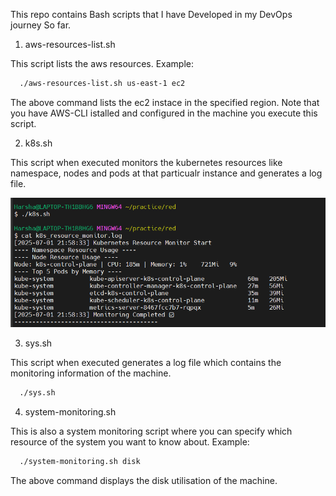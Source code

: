 This repo contains Bash scripts that I have Developed in my DevOps journey So far.

1. aws-resources-list.sh

This script lists the aws resources.
Example:

````bash
  ./aws-resources-list.sh us-east-1 ec2
````
The above command lists the ec2 instace in the specified region.
Note that you have AWS-CLI istalled and configured in the machine you execute this script.


2. k8s.sh

This script when executed monitors the kubernetes resources like namespace, nodes and pods at that particualr instance and generates a log file.

![alt text](<Screenshot 2025-07-01 215916.png>)

3. sys.sh

This script when executed generates a log file which contains the monitoring information of the machine.
````bash
  ./sys.sh
````

4. system-monitoring.sh

This is also a system monitoring script where you can specify which resource of the system you want to know about.
Example:
````bash
  ./system-monitoring.sh disk
````
The above command displays the disk utilisation of the machine.